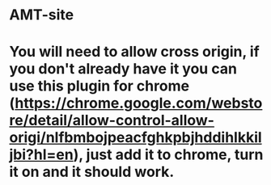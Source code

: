 # AMT-site

# You will need to allow cross origin, if you don't already have it you can use this plugin for chrome (https://chrome.google.com/webstore/detail/allow-control-allow-origi/nlfbmbojpeacfghkpbjhddihlkkiljbi?hl=en), just add it to chrome, turn it on and it should work.
